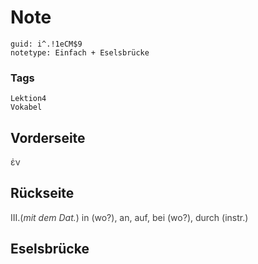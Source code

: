 # Note
```
guid: i^.!1eCM$9
notetype: Einfach + Eselsbrücke
```

### Tags
```
Lektion4
Vokabel
```

## Vorderseite
<span style="color: rgb(62, 62, 62);">ἐν</span>

## Rückseite
<span style="color: rgb(62, 62, 62);">III.(<i>mit dem Dat.</i>) in (wo?), an, auf, bei (wo?), durch (instr.)</span>

## Eselsbrücke

